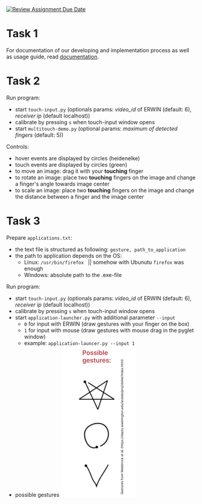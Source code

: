 [![Review Assignment Due Date](https://classroom.github.com/assets/deadline-readme-button-24ddc0f5d75046c5622901739e7c5dd533143b0c8e959d652212380cedb1ea36.svg)](https://classroom.github.com/a/u7dalmII)

# Task 1

For documentation of our developing and implementation process as well as usage guide, read [documentation](documentation.md).

# Task 2

Run program:

- start `touch-input.py` (optionals params: *video_id* of ERWIN (default: 6), *receiver ip* (default localhost))
- calibrate by pressing `s` when touch-input window opens
- start `multitouch-demo.py` (optional params: *maximum of detected fingers* (default: 5))

Controls:

- hover events are displayed by circles (heidenelke)
- touch events are displayed by circles (green)
- to move an image: drag it with your **touching** finger
- to rotate an image: place two **touching** fingers on the image and change a finger's angle towards image center
- to scale an image: place two **touching** fingers on the image and change the distance between a finger and the image center

# Task 3

Prepare `applications.txt`:

* the text file is structured as following: `gesture, path_to_application`
* the path to application depends on the OS:
  * Linux: `/usr/bin/firefox ` || somehow with Ubunutu `firefox` was enough
  * Windows: absolute path to the .exe-file

Run program:

- start `touch-input.py` (optionals params: *video_id* of ERWIN (default: 6), *receiver ip* (default localhost))
- calibrate by pressing `s` when touch-input window opens
- start `application-launcher.py` with additional parameter `--input `
  - `0` for input with ERWIN (draw gestures with your finger on the box)
  - `1` for input with mouse (draw gestures with mouse drag in the pyglet window)
  - example: `application-launcer.py --input 1`
- possible gestures
![gestures](./assets/gesture_help.jpg)
